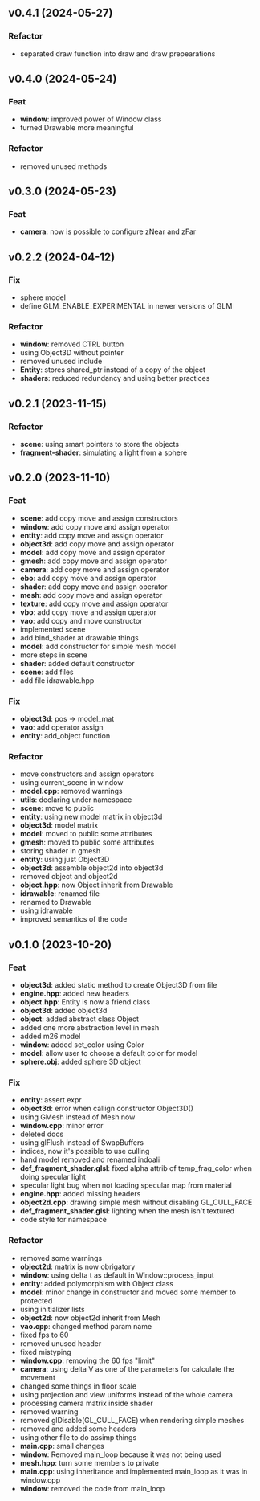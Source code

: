 ## v0.4.1 (2024-05-27)

### Refactor

- separated draw function into draw and draw prepearations

## v0.4.0 (2024-05-24)

### Feat

- **window**: improved power of Window class
- turned Drawable more meaningful

### Refactor

- removed unused methods

## v0.3.0 (2024-05-23)

### Feat

- **camera**: now is possible to configure zNear and zFar

## v0.2.2 (2024-04-12)

### Fix

- sphere model
- define GLM_ENABLE_EXPERIMENTAL in newer versions of GLM

### Refactor

- **window**: removed CTRL button
- using Object3D without pointer
- removed unused include
- **Entity**: stores shared_ptr instead of a copy of the object
- **shaders**: reduced redundancy and using better practices

## v0.2.1 (2023-11-15)

### Refactor

- **scene**: using smart pointers to store the objects
- **fragment-shader**: simulating a light from a sphere

## v0.2.0 (2023-11-10)

### Feat

- **scene**: add copy move and assign constructors
- **window**: add copy move and assign operator
- **entity**: add copy move and assign operator
- **object3d**: add copy move and assign operator
- **model**: add copy move and assign operator
- **gmesh**: add copy move and assign operator
- **camera**: add copy move and assign operator
- **ebo**: add copy move and assign operator
- **shader**: add copy move and assign operator
- **mesh**: add copy move and assign operator
- **texture**: add copy move and assign operator
- **vbo**: add copy move and assign operator
- **vao**: add copy and move constructor
- implemented scene
- add bind_shader at drawable things
- **model**: add constructor for simple mesh model
- more steps in scene
- **shader**: added default constructor
- **scene**: add files
- add file idrawable.hpp

### Fix

- **object3d**: pos -> model_mat
- **vao**: add operator assign
- **entity**: add_object function

### Refactor

- move constructors and assign operators
- using current_scene in window
- **model.cpp**: removed warnings
- **utils**: declaring under namespace
- **scene**: move to public
- **entity**: using new model matrix in object3d
- **object3d**: model matrix
- **model**: moved to public some attributes
- **gmesh**: moved to public some attributes
- storing shader in gmesh
- **entity**: using just Object3D
- **object3d**: assemble object2d into object3d
- removed object and object2d
- **object.hpp**: now Object inherit from Drawable
- **idrawable**: renamed file
- renamed to Drawable
- using idrawable
- improved semantics of the code

## v0.1.0 (2023-10-20)

### Feat

- **object3d**: added static method to create Object3D from file
- **engine.hpp**: added new headers
- **object.hpp**: Entity is now a friend class
- **object3d**: added object3d
- **object**: added abstract class Object
- added one more abstraction level in mesh
- added m26 model
- **window**: added set_color using Color
- **model**: allow user to choose a default color for model
- **sphere.obj**: added sphere 3D object

### Fix

- **entity**: assert expr
- **object3d**: error when callign constructor Object3D()
- using GMesh instead of Mesh now
- **window.cpp**: minor error
- deleted docs
- using glFlush instead of SwapBuffers
- indices, now it's possible to use culling
- hand model removed and renamed indoali
- **def_fragment_shader.glsl**: fixed alpha attrib of temp_frag_color when doing specular light
- specular light bug when not loading specular map from material
- **engine.hpp**: added missing headers
- **object2d.cpp**: drawing simple mesh without disabling GL_CULL_FACE
- **def_fragment_shader.glsl**: lighting when the mesh isn't textured
- code style for namespace

### Refactor

- removed some warnings
- **object2d**: matrix is now obrigatory
- **window**: using delta t as default in Window::process_input
- **entity**: added polymorphism with Object class
- **model**: minor change in constructor and moved some member to protected
- using initializer lists
- **object2d**: now object2d inherit from Mesh
- **vao.cpp**: changed method param name
- fixed fps to 60
- removed unused header
- fixed mistyping
- **window.cpp**: removing the 60 fps "limit"
- **camera**: using delta V as one of the parameters for calculate the movement
- changed some things in floor scale
- using projection and view uniforms instead of the whole camera
- processing camera matrix inside shader
- removed warning
- removed glDisable(GL_CULL_FACE) when rendering simple meshes
- removed and added some headers
- using other file to do assimp things
- **main.cpp**: small changes
- **window**: Removed main_loop because it was not being used
- **mesh.hpp**: turn some members to private
- **main.cpp**: using inheritance and implemented main_loop as it was in window.cpp
- **window**: removed the code from main_loop
